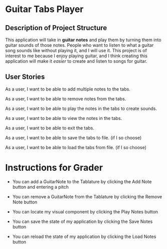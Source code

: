 # Guitar Tabs Player

## Description of Project Structure

This application will take in **guitar notes**
and play them by turning them into guitar sounds of those notes.
People who want to listen to what a guitar song sounds
like without playing it, and I will use it. This project
is of interest to me because I enjoy playing guitar,
and I think creating this application will make it *easier*
to create and listen to songs for guitar.

## User Stories
As a user, I want to be able to add multiple notes to the tabs.

As a user, I want to be able to remove notes from the tabs.

As a user, I want to be able to play the notes in the tabs to create sounds.

As a user, I want to be able to view the notes in the tabs.

As a user, I want to be able to exit the tabs.

As a user, I want to be able to save the tabs to file. (if I so choose)

As a user, I want to be able to load the tabs from file. (if I so choose)

# Instructions for Grader
- You can add a GuitarNote to the Tablature by clicking the Add Note button and entering a pitch

- You can remove a GuitarNote from the Tablature by clicking the Remove Note button

- You can locate my visual component by clicking the Play Notes button

- You can save the state of my application by clicking the Save Notes button

- You can reload the state of my application by clicking the Load Notes button
